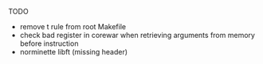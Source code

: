 TODO
* remove t rule from root Makefile
* check bad register in corewar when retrieving arguments from memory before instruction
* norminette libft (missing header)

